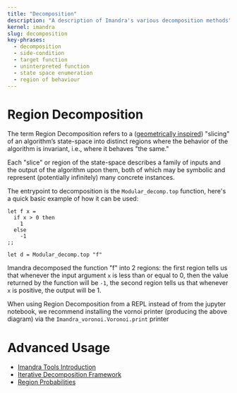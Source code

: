 ```yaml
---
title: "Decomposition"
description: "A description of Imandra's various decomposition methods"
kernel: imandra
slug: decomposition
key-phrases:
  - decomposition
  - side-condition
  - target function
  - uninterpreted function
  - state space enumeration
  - region of behaviour
---
```


# Region Decomposition

The term Region Decomposition refers to a ([geometrically inspired](https://en.wikipedia.org/wiki/Cylindrical_algebraic_decomposition)) "slicing" of an algorithm’s state-space into distinct regions where the behavior of the algorithm is invariant, i.e., where it behaves "the same."

Each "slice" or region of the state-space describes a family of inputs and the output of the algorithm upon them, both of which may be symbolic and represent (potentially infinitely) many concrete instances.

The entrypoint to decomposition is the `Modular_decomp.top` function, here's a quick basic example of how it can be used:

```{.imandra .input}
let f x =
  if x > 0 then
    1
  else
    -1
;;

let d = Modular_decomp.top "f"
```

Imandra decomposed the function "f" into 2 regions: the first region tells us that whenever the input argument `x` is less than or equal to 0, then the value returned by the function will be `-1`, the second region tells us that whenever `x` is positive, the output will be 1.

When using Region Decomposition from a REPL instead of from the jupyter notebook, we recommend installing the vornoi printer (producing the above diagram) via the `Imandra_voronoi.Voronoi.print` printer

# Advanced Usage

- [Imandra Tools Introduction](Imandra-tools%20Introduction.md)
- [Iterative Decomposition Framework](Iterative%20Decomposition%20Framework.md)
- [Region Probabilities](Region%20Probabilities.md)
